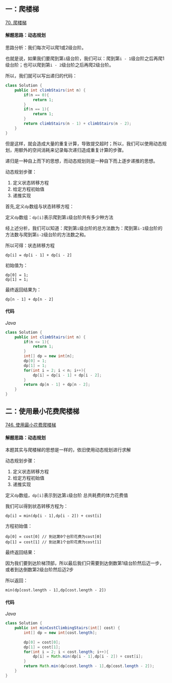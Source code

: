 ## 一：爬楼梯

[70. 爬楼梯](https://leetcode-cn.com/problems/climbing-stairs/)

#### 解题思路：动态规划

思路分析：我们每次可以爬1或2级台阶。

也就是说，如果我们要爬到第`i`级台阶，我们可以：爬到第`i - 1`级台阶之后再爬1级台阶；也可以爬到第`i - 2`级台阶之后再爬2级台阶。

所以，我们就可以写出递归的代码：

```java
class Solution {
    public int climbStairs(int n) {
        if(n == 0){
            return 1;
        }
        if(n == 1){
            return 1;
        }
        return climbStairs(n - 1) + climbStairs(n - 2);
    }
}
```

但是这样，就会造成大量的重复计算，导致提交超时；所以，我们可以使用动态规划，用额外的空间消耗来记录每次递归造成重复计算的步骤。

递归是一种自上而下的思想，而动态规划则是一种自下而上逐步递推的思想。

动态规划步骤：

1. 定义状态转移方程
2. 给定方程初始值
3. 递推实现

首先,定义`dp`数组与状态转移方程：

定义`dp`数组：`dp[i]`表示爬到第`i`级台阶共有多少种方法

经上述分析，我们可以知道：爬到第`i`级台阶的总方法数为：爬到第`i-1`级台阶的方法数与爬到第`i-2`级台阶的方法数之和。

所以可得：状态转移方程

```
dp[i] = dp[i - 1] + dp[i - 2]  
```

初始值为：

```
dp[0] = 1;
dp[1] = 1;
```

最终返回结果为：

```
dp[n - 1] + dp[n - 2]
```

#### 代码

*Java*

```java
class Solution {
    public int climbStairs(int n) {
        if(n <= 1){
            return 1;
        }
        int[] dp = new int[n];
        dp[0] = 1;
        dp[1] = 1;
        for(int i = 2; i < n; i++){
            dp[i] = dp[i - 1] + dp[i - 2];
        }
        return dp[n - 1] + dp[n - 2];
    }
}
```



## 二：使用最小花费爬楼梯

[746. 使用最小花费爬楼梯](https://leetcode-cn.com/problems/min-cost-climbing-stairs/)

#### 解题思路：动态规划

本题其实与爬楼梯的思想是一样的，依旧使用动态规划进行求解

动态规划步骤：

1. 定义状态转移方程
2. 给定方程初始值
3. 递推实现

定义`dp`数组，`dp[i]`表示到达第`i`级台阶 总共耗费的体力花费值

我们可以得到状态转移方程为：

```
dp[i] = min(dp[i - 1],dp[i - 2]) + cost[i]
```

方程初始值：

```
dp[0] = cost[0] // 到达第0个台阶花费为cost[0]
dp[1] = cost[1] // 到达第1个台阶花费为cost[1]
```

最终返回结果：

因为我们要到达阶梯顶部，所以最后我们只需要到达倒数第1级台阶然后迈一步，或者到达倒数第2级台阶然后迈2步

所以返回：

```
min(dp[cost.length - 1],dp[cost.length - 2])
```

#### 代码

*Java*

```java
class Solution {
    public int minCostClimbingStairs(int[] cost) {
        int[] dp = new int[cost.length];
        
        dp[0] = cost[0];
        dp[1] = cost[1];
        for(int i = 2; i < cost.length; i++){
            dp[i] = Math.min(dp[i - 1],dp[i - 2]) + cost[i];
        }
        return Math.min(dp[cost.length - 1],dp[cost.length - 2]);
    }
}
```

